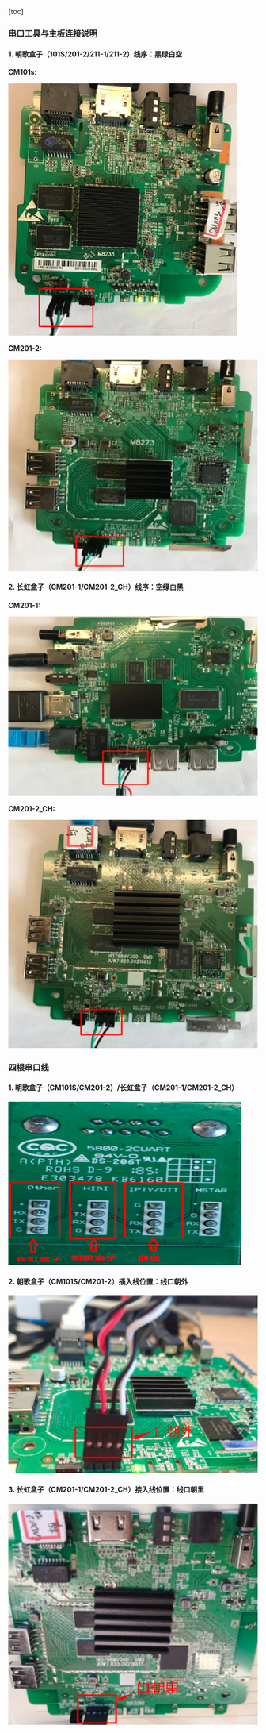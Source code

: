 [toc]

### 串口工具与主板连接说明

#### 1. 朝歌盒子（101S/201-2/211-1/211-2）线序：黑绿白空

**CM101s:**

![19](./images/19.png)

**CM201-2:**

![20](./images/20.png)

#### 2. 长虹盒子（CM201-1/CM201-2_CH）线序：空绿白黑

**CM201-1:**

![21](./images/21.png)

**CM201-2_CH:**

![22](./images/22.png)

### 四根串口线

#### 1. 朝歌盒子（CM101S/CM201-2）/长虹盒子（CM201-1/CM201-2_CH）

![23](./images/23.png)

#### 2. 朝歌盒子（CM101S/CM201-2）插入线位置：线口朝外

![24](./images/24.png)

#### 3. 长虹盒子（CM201-1/CM201-2_CH）接入线位置：线口朝里

![25](./images/25.png)